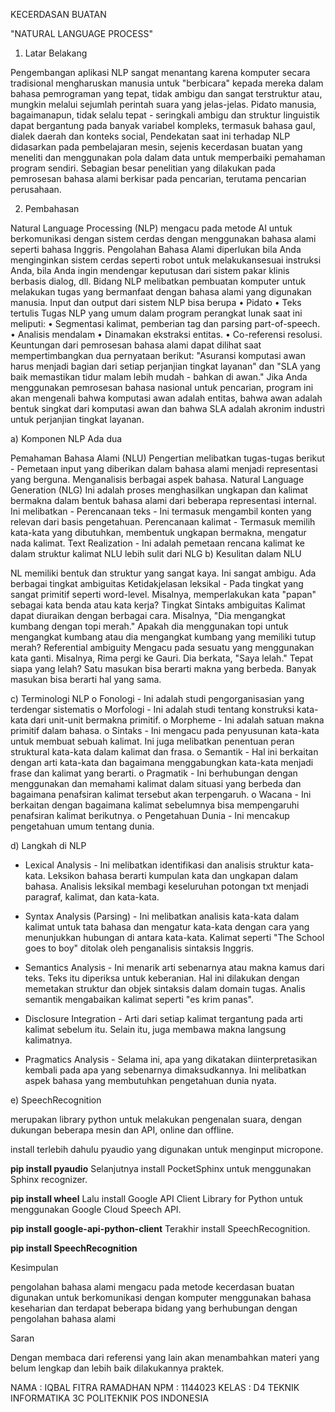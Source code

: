 KECERDASAN BUATAN

"NATURAL LANGUAGE PROCESS"

1. Latar Belakang

Pengembangan aplikasi NLP sangat menantang karena komputer secara tradisional mengharuskan manusia untuk "berbicara" kepada mereka dalam bahasa pemrograman yang tepat, tidak ambigu dan sangat terstruktur atau, mungkin melalui sejumlah perintah suara yang jelas-jelas. Pidato manusia, bagaimanapun, tidak selalu tepat - seringkali ambigu dan struktur linguistik dapat bergantung pada banyak variabel kompleks, termasuk bahasa gaul, dialek daerah dan konteks social, Pendekatan saat ini terhadap NLP didasarkan pada pembelajaran mesin, sejenis kecerdasan buatan yang meneliti dan menggunakan pola dalam data untuk memperbaiki pemahaman program sendiri. Sebagian besar penelitian yang dilakukan pada pemrosesan bahasa alami berkisar pada pencarian, terutama pencarian perusahaan.

2. Pembahasan

Natural Language Processing (NLP) mengacu pada metode AI untuk berkomunikasi dengan sistem cerdas dengan menggunakan bahasa alami seperti bahasa Inggris. Pengolahan Bahasa Alami diperlukan bila Anda menginginkan sistem cerdas seperti robot untuk melakukansesuai instruksi Anda, bila Anda ingin mendengar keputusan dari sistem pakar klinis berbasis dialog, dll. Bidang NLP melibatkan pembuatan komputer untuk melakukan tugas yang bermanfaat dengan bahasa alami yang digunakan manusia. Input dan output dari sistem NLP bisa berupa •	Pidato •	Teks tertulis Tugas NLP yang umum dalam program perangkat lunak saat ini meliputi: •	Segmentasi kalimat, pemberian tag dan parsing part-of-speech. •	Analisis mendalam •	Dinamakan ekstraksi entitas. •	Co-referensi resolusi. Keuntungan dari pemrosesan bahasa alami dapat dilihat saat mempertimbangkan dua pernyataan berikut: "Asuransi komputasi awan harus menjadi bagian dari setiap perjanjian tingkat layanan" dan "SLA yang baik memastikan tidur malam lebih mudah - bahkan di awan." Jika Anda menggunakan pemrosesan bahasa nasional untuk pencarian, program ini akan mengenali bahwa komputasi awan adalah entitas, bahwa awan adalah bentuk singkat dari komputasi awan dan bahwa SLA adalah akronim industri untuk perjanjian tingkat layanan.

a)	Komponen NLP Ada dua

Pemahaman Bahasa Alami (NLU) Pengertian melibatkan tugas-tugas berikut - Pemetaan input yang diberikan dalam bahasa alami menjadi representasi yang berguna. Menganalisis berbagai aspek bahasa.
Natural Language Generation (NLG) Ini adalah proses menghasilkan ungkapan dan kalimat bermakna dalam bentuk bahasa alami dari beberapa representasi internal. Ini melibatkan - Perencanaan teks - Ini termasuk mengambil konten yang relevan dari basis pengetahuan. Perencanaan kalimat - Termasuk memilih kata-kata yang dibutuhkan, membentuk ungkapan bermakna, mengatur nada kalimat. Text Realization - Ini adalah pemetaan rencana kalimat ke dalam struktur kalimat
NLU lebih sulit dari NLG
b)	Kesulitan dalam NLU

NL memiliki bentuk dan struktur yang sangat kaya.
Ini sangat ambigu. Ada berbagai tingkat ambiguitas
Ketidakjelasan leksikal - Pada tingkat yang sangat primitif seperti word-level. Misalnya, memperlakukan kata "papan" sebagai kata benda atau kata kerja? Tingkat Sintaks ambiguitas
Kalimat dapat diuraikan dengan berbagai cara. Misalnya, "Dia mengangkat kumbang dengan topi merah."
Apakah dia menggunakan topi untuk mengangkat kumbang atau dia mengangkat kumbang yang memiliki tutup merah? Referential ambiguity
Mengacu pada sesuatu yang menggunakan kata ganti. Misalnya, Rima pergi ke Gauri. Dia berkata, "Saya lelah."
Tepat siapa yang lelah? Satu masukan bisa berarti makna yang berbeda. Banyak masukan bisa berarti hal yang sama.

c)	Terminologi NLP o	Fonologi - Ini adalah studi pengorganisasian yang terdengar sistematis o	Morfologi - Ini adalah studi tentang konstruksi kata-kata dari unit-unit bermakna primitif. o	Morpheme - Ini adalah satuan makna primitif dalam bahasa. o	Sintaks - Ini mengacu pada penyusunan kata-kata untuk membuat sebuah kalimat. Ini juga melibatkan penentuan peran struktural kata-kata dalam kalimat dan frasa. o	Semantik - Hal ini berkaitan dengan arti kata-kata dan bagaimana menggabungkan kata-kata menjadi frase dan kalimat yang berarti. o	Pragmatik - Ini berhubungan dengan menggunakan dan memahami kalimat dalam situasi yang berbeda dan bagaimana penafsiran kalimat tersebut akan terpengaruh. o	Wacana - Ini berkaitan dengan bagaimana kalimat sebelumnya bisa mempengaruhi penafsiran kalimat berikutnya. o	Pengetahuan Dunia - Ini mencakup pengetahuan umum tentang dunia.

d)	Langkah di NLP

- Lexical Analysis - Ini melibatkan identifikasi dan analisis struktur kata-kata. Leksikon bahasa berarti kumpulan kata dan ungkapan dalam bahasa. Analisis leksikal membagi keseluruhan potongan txt menjadi paragraf, kalimat, dan kata-kata.

- Syntax Analysis (Parsing) - Ini melibatkan analisis kata-kata dalam kalimat untuk tata bahasa dan mengatur kata-kata dengan cara yang menunjukkan hubungan di antara kata-kata. Kalimat seperti "The School goes to boy" ditolak oleh penganalisis sintaksis Inggris.

- Semantics Analysis - Ini menarik arti sebenarnya atau makna kamus dari teks. Teks itu diperiksa untuk keberanian. Hal ini dilakukan dengan memetakan struktur dan objek sintaksis dalam domain tugas. Analis semantik mengabaikan kalimat seperti "es krim panas".

- Disclosure Integration - Arti dari setiap kalimat tergantung pada arti kalimat sebelum itu. Selain itu, juga membawa makna langsung kalimatnya.

- Pragmatics Analysis - Selama ini, apa yang dikatakan diinterpretasikan kembali pada apa yang sebenarnya dimaksudkannya. Ini melibatkan aspek bahasa yang membutuhkan pengetahuan dunia nyata.

e)	SpeechRecognition

merupakan library python untuk melakukan pengenalan suara, dengan dukungan beberapa mesin dan API, online dan offline.

install terlebih dahulu pyaudio yang digunakan untuk menginput micropone.

**pip install pyaudio**
Selanjutnya install PocketSphinx untuk menggunakan Sphinx recognizer.

**pip install wheel**
Lalu install Google API Client Library for Python untuk menggunakan Google Cloud Speech API.

**pip install google-api-python-client**
Terakhir install SpeechRecognition.

**pip install SpeechRecognition**

Kesimpulan

pengolahan bahasa alami mengacu pada metode kecerdasan buatan digunakan untuk berkomunikasi dengan komputer menggunakan bahasa keseharian dan terdapat beberapa bidang yang berhubungan dengan pengolahan bahasa alami

Saran

Dengan membaca dari referensi yang lain akan menambahkan materi yang belum lengkap dan lebih baik dilakukannya praktek.

NAMA : IQBAL FITRA RAMADHAN 
NPM : 1144023 
KELAS : D4 TEKNIK INFORMATIKA 3C 
POLITEKNIK POS INDONESIA